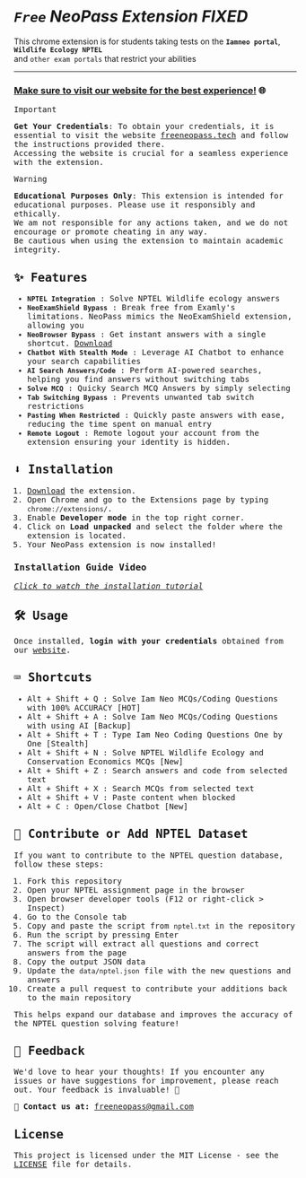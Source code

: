 # <i>**`Free`** NeoPass Extension FIXED</i>

This chrome extension is for students taking tests on the **`Iamneo portal`**, **`Wildlife Ecology NPTEL`**<br> and `other exam portals` that restrict your abilities

---

### [**Make sure to visit our website for the best experience!**](https://www.freeneopass.tech) 🌐

<samp>
  
> [!IMPORTANT]
> **Get Your Credentials**: To obtain your credentials, it is essential to visit the website [freeneopass.tech](https://www.freeneopass.tech) and follow the instructions provided there.  
> Accessing the website is crucial for a seamless experience with the extension.  

> [!WARNING]
> **Educational Purposes Only**: This extension is intended for educational purposes. Please use it responsibly and ethically.  
> We am not responsible for any actions taken, and we do not encourage or promote cheating in any way.  
> Be cautious when using the extension to maintain academic integrity.

## ✨ Features

- **`NPTEL Integration`** : Solve NPTEL Wildlife ecology answers
- **`NeoExamShield Bypass`** : Break free from Examly's limitations.  NeoPass mimics the NeoExamShield extension, allowing you 
- **`NeoBrowser Bypass`** : Get instant answers with a single shortcut. [Download](https://drive.google.com/drive/u/1/folders/1Zz2icoyB0eaI2JBJKgP3C8zgAstK2rCs)
- **`Chatbot With Stealth Mode`** : Leverage AI Chatbot to enhance your search capabilities
- **`AI Search Answers/Code`** : Perform AI-powered searches, helping you find answers without switching tabs
- **`Solve MCQ`** : Quicky Search MCQ Answers by simply selecting
- **`Tab Switching Bypass`** : Prevents unwanted tab switch restrictions
- **`Pasting When Restricted`** : Quickly paste answers with ease, reducing the time spent on manual entry
- **`Remote Logout`** : Remote logout your account from the extension ensuring your identity is hidden.

## ⬇️ Installation

1. [Download](https://github.com/Max-Eee/NeoPass/archive/refs/heads/main.zip) the extension.
2. Open Chrome and go to the Extensions page by typing `chrome://extensions/`.
3. Enable **Developer mode** in the top right corner.
4. Click on **Load unpacked** and select the folder where the extension is located.
5. Your NeoPass extension is now installed!

### Installation Guide Video
[*Click to watch the installation tutorial*](https://drive.google.com/file/d/1PKyvMHfq8J9gI8JR8uCc38OmubYEXfd2/view)

## 🛠️ Usage

Once installed, **login with your credentials** obtained from our [website](https://www.freeneopass.tech).

## ⌨️ Shortcuts

- <kbd>Alt</kbd> + <kbd>Shift</kbd> + <kbd>Q</kbd> : Solve Iam Neo MCQs/Coding Questions with 100% ACCURACY [HOT]
- <kbd>Alt</kbd> + <kbd>Shift</kbd> + <kbd>A</kbd> : Solve Iam Neo MCQs/Coding Questions with using AI [Backup]
- <kbd>Alt</kbd> + <kbd>Shift</kbd> + <kbd>T</kbd> : Type Iam Neo Coding Questions One by One [Stealth]
- <kbd>Alt</kbd> + <kbd>Shift</kbd> + <kbd>N</kbd> : Solve NPTEL Wildlife Ecology and Conservation Economics MCQs [New]
- <kbd>Alt</kbd> + <kbd>Shift</kbd> + <kbd>Z</kbd> : Search answers and code from selected text  
- <kbd>Alt</kbd> + <kbd>Shift</kbd> + <kbd>X</kbd> : Search MCQs from selected text
- <kbd>Alt</kbd> + <kbd>Shift</kbd> + <kbd>V</kbd> : Paste content when blocked
- <kbd>Alt</kbd> + <kbd>C</kbd> : Open/Close Chatbot [New]

## 🤝 Contribute or Add NPTEL Dataset

If you want to contribute to the NPTEL question database, follow these steps:

1. Fork this repository
2. Open your NPTEL assignment page in the browser
3. Open browser developer tools (F12 or right-click > Inspect)
4. Go to the Console tab
5. Copy and paste the script from `nptel.txt` in the repository
6. Run the script by pressing Enter
7. The script will extract all questions and correct answers from the page
8. Copy the output JSON data
9. Update the `data/nptel.json` file with the new questions and answers
10. Create a pull request to contribute your additions back to the main repository

This helps expand our database and improves the accuracy of the NPTEL question solving feature!

## 💬 Feedback

We'd love to hear your thoughts! If you encounter any issues or have suggestions for improvement, please reach out. Your feedback is invaluable! 💌

📧 **Contact us at:** [freeneopass@gmail.com](mailto:freeneopass@gmail.com)

## License

This project is licensed under the MIT License - see the [LICENSE](LICENSE) file for details.

</samp>

